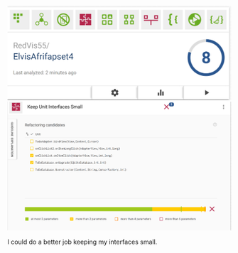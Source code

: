 ![Screenshot](gan.PNG)
![Screenshot](sel.png)

I could do a better job keeping my interfaces small.
